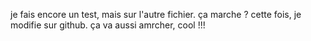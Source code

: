 je fais encore un test, mais sur l'autre fichier. ça marche ?
cette fois, je modifie sur github. ça va aussi amrcher, cool !!!
